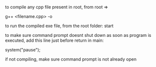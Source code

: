 to compile any cpp file present in root, 
from root => 

g++ <filename.cpp> -o <name in which exe file will be saved>

to run the compiled exe file, from the root folder:
start <name of exe file>

to make sure command prompt doesnt shut down as soon as program is executed,
add this line just before return in main:

system("pause");


if not compiling, make sure command prompt is not already open